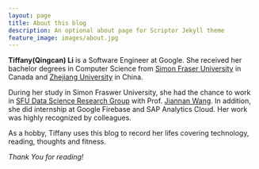 ```yaml
---
layout: page
title: About this blog
description: An optional about page for Scriptor Jekyll theme
feature_image: images/about.jpg
---
```


**Tiffany(Qingcan) Li** is a Software Engineer at Google. She received her bachelor degrees in Computer Science from [Simon Fraser University](https://www.sfu.ca) in Canada and [Zhejiang University](http://www.zju.edu.cn) in China.

During her study in Simon Fraswer University, she had the chance to work in [SFU Data Science Research Group](https://data.cs.sfu.ca) with Prof. [Jiannan Wang](https://www.cs.sfu.ca/~jnwang/). In addition, she did internship at Google Firebase and SAP Analytics Cloud. Her work was highly recognized by colleagues. 

<!-- >The world always seems brighter when you’ve just made something that wasn’t there before. <cite>Neil Gaiman</cite> -->

As a hobby, Tiffany uses this blog to record her lifes covering technology, reading, thoughts and fitness.
<!-- As a hobby, Tiffany likes reading and travelling. 
John Doe authors the most influential design blog in Lithuania with over 100,000 page views a month. He lives in Vilnius with his beautiful wife, two boys and one girl. -->

*Thank You for reading!*
